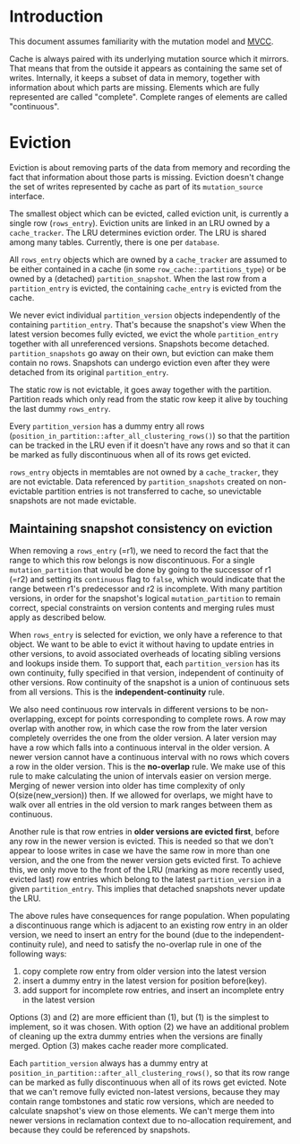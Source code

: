 
Introduction
============

This document assumes familiarity with the mutation model and [MVCC](../partition_version.hh).

Cache is always paired with its underlying mutation source which it mirrors. That means that from the outside it appears as containing the same set of writes. Internally, it keeps a subset of data in memory, together with information about which parts are missing. Elements which are fully represented are called "complete". Complete ranges of elements are called "continuous".

Eviction
========

Eviction is about removing parts of the data from memory and recording the fact that information about those parts is missing. Eviction doesn't change the set of writes represented by cache as part of its `mutation_source` interface.

The smallest object which can be evicted, called eviction unit, is currently a single row (`rows_entry`). Eviction units are linked in an LRU owned by a `cache_tracker`. The LRU determines eviction order. The LRU is shared among many tables. Currently, there is one per `database`.

All `rows_entry` objects which are owned by a `cache_tracker` are assumed to be either contained in a cache (in some `row_cache::partitions_type`) or
be owned by a (detached) `partition_snapshot`. When the last row from a `partition_entry` is evicted, the containing `cache_entry` is evicted from the cache.

We never evict individual `partition_version` objects independently of the containing `partition_entry`. That's because the snapshot's view When the latest version becomes fully evicted, we evict the whole `partition_entry` together with all unreferenced versions. Snapshots become detached. `partition_snapshots` go away on their own, but eviction can make them contain no rows. Snapshots can undergo eviction even after they were detached from its original `partition_entry`.

The static row is not evictable, it goes away together with the partition. Partition reads which only read from the static row keep it alive by touching the last dummy `rows_entry`.

Every `partition_version` has a dummy entry all rows (`position_in_partition::after_all_clustering_rows()`) so that the partition can be tracked in the LRU even if it doesn't have any rows and so that it can be marked as fully discontinuous when all of its rows get evicted.

`rows_entry` objects in memtables are not owned by a `cache_tracker`, they are not evictable. Data referenced by `partition_snapshots` created on non-evictable partition entries is not transferred to cache, so unevictable snapshots are not made evictable.

Maintaining snapshot consistency on eviction
--------------------------------------------

When removing a `rows_entry` (=r1), we need to record the fact that the range to which this row belongs is now discontinuous. For a single `mutation_partition` that would be done by going to the successor of r1 (=r2) and setting its `continuous` flag to `false`, which would indicate that the range between r1's predecessor and r2 is incomplete. With many partition versions, in order for the snapshot's logical `mutation_partition` to remain correct, special constraints on version contents and merging rules must apply as described below.

When `rows_entry` is selected for eviction, we only have a reference to that object. We want to be able to evict it without having to update entries in other versions, to avoid associated overheads of locating sibling versions and lookups inside them. To support that, each `partition_version` has its own continuity, fully specified in that version, independent of continuity of other versions. Row continuity of the snapshot is a union of continuous sets from all versions. This is the **independent-continuity** rule.

We also need continuous row intervals in different versions to be non-overlapping, except for points corresponding to complete rows. A row may overlap with another row, in which case the row from the later version completely overrides the one from the older version. A later version may have a row which falls into a continuous interval in the older version. A newer version cannot have a continuous interval with no rows which covers a row in the older version. This is the **no-overlap** rule. We make use of this rule to make calculating the union of intervals easier on version merge. Merging of newer version into older has time complexity of only O(size(new_version)) then. If we allowed for overlaps, we might have to walk over all entries in the old version to mark ranges between them as continuous.

Another rule is that row entries in **older versions are evicted first**, before any row in the newer version is evicted. This is needed so that we don't appear to loose writes in case we have the same row in more than one version, and the one from the newer version gets evicted first. To achieve this, we only move to the front of the LRU (marking as more recently used, evicted last) row entries which belong to the latest `partition_version` in a given `partition_entry`. This implies that detached snapshots never update the LRU.

The above rules have consequences for range population. When populating a discontinuous range which is adjacent to an existing row entry in an older version, we need to insert an entry for the bound (due to the independent-continuity rule), and need to satisfy the no-overlap rule in one of the following ways:
  1) copy complete row entry from older version into the latest version
  2) insert a dummy entry in the latest version for position before(key).
  3) add support for incomplete row entries, and insert an incomplete entry in the latest version

Options (3) and (2) are more efficient than (1), but (1) is the simplest to implement, so it was chosen. With option (2) we have an additional problem of cleaning up the extra dummy entries when the versions are finally merged. Option (3) makes cache reader more complicated.

Each `partition_version` always has a dummy entry at `position_in_partition::after_all_clustering_rows()`, so that its row range can be marked as fully discontinuous when all of its rows get evicted. Note that we can't remove fully evicted non-latest versions, because they may contain range tombstones and static row versions, which are needed to calculate snapshot's view on those elements. We can't merge them into newer versions in reclamation context due to no-allocation requirement, and because they could be referenced by snapshots.
